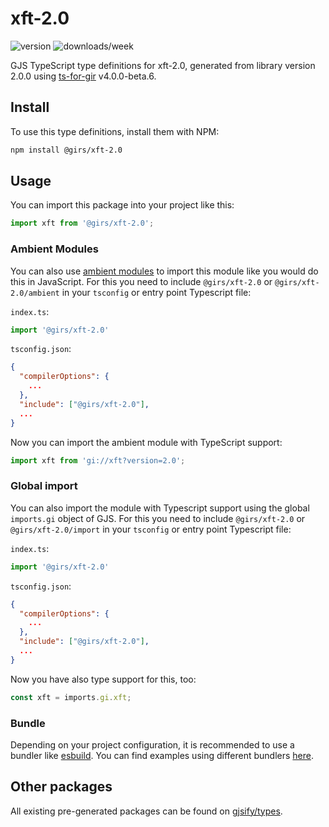 
# xft-2.0

![version](https://img.shields.io/npm/v/@girs/xft-2.0)
![downloads/week](https://img.shields.io/npm/dw/@girs/xft-2.0)


GJS TypeScript type definitions for xft-2.0, generated from library version 2.0.0 using [ts-for-gir](https://github.com/gjsify/ts-for-gir) v4.0.0-beta.6.


## Install

To use this type definitions, install them with NPM:
```bash
npm install @girs/xft-2.0
```

## Usage

You can import this package into your project like this:
```ts
import xft from '@girs/xft-2.0';
```

### Ambient Modules

You can also use [ambient modules](https://github.com/gjsify/ts-for-gir/tree/main/packages/cli#ambient-modules) to import this module like you would do this in JavaScript.
For this you need to include `@girs/xft-2.0` or `@girs/xft-2.0/ambient` in your `tsconfig` or entry point Typescript file:

`index.ts`:
```ts
import '@girs/xft-2.0'
```

`tsconfig.json`:
```json
{
  "compilerOptions": {
    ...
  },
  "include": ["@girs/xft-2.0"],
  ...
}
```

Now you can import the ambient module with TypeScript support: 

```ts
import xft from 'gi://xft?version=2.0';
```

### Global import

You can also import the module with Typescript support using the global `imports.gi` object of GJS.
For this you need to include `@girs/xft-2.0` or `@girs/xft-2.0/import` in your `tsconfig` or entry point Typescript file:

`index.ts`:
```ts
import '@girs/xft-2.0'
```

`tsconfig.json`:
```json
{
  "compilerOptions": {
    ...
  },
  "include": ["@girs/xft-2.0"],
  ...
}
```

Now you have also type support for this, too:

```ts
const xft = imports.gi.xft;
```

### Bundle

Depending on your project configuration, it is recommended to use a bundler like [esbuild](https://esbuild.github.io/). You can find examples using different bundlers [here](https://github.com/gjsify/ts-for-gir/tree/main/examples).

## Other packages

All existing pre-generated packages can be found on [gjsify/types](https://github.com/gjsify/types).


